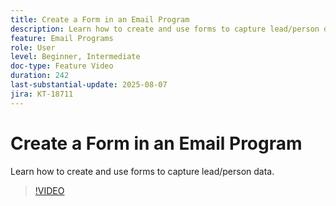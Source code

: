 ```yaml
---
title: Create a Form in an Email Program
description: Learn how to create and use forms to capture lead/person data.
feature: Email Programs
role: User
level: Beginner, Intermediate
doc-type: Feature Video
duration: 242
last-substantial-update: 2025-08-07
jira: KT-18711
---
```


# Create a Form in an Email Program

Learn how to create and use forms to capture lead/person data.

>[!VIDEO](https://video.tv.adobe.com/v/3470632/?learn=on&enablevpops)
